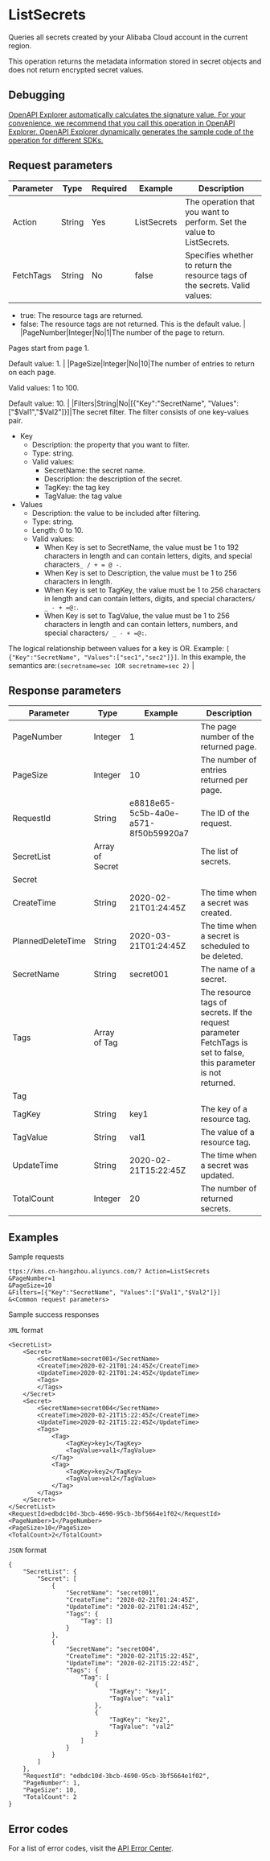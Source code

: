 # ListSecrets

Queries all secrets created by your Alibaba Cloud account in the current region.

This operation returns the metadata information stored in secret objects and does not return encrypted secret values.

## Debugging

[OpenAPI Explorer automatically calculates the signature value. For your convenience, we recommend that you call this operation in OpenAPI Explorer. OpenAPI Explorer dynamically generates the sample code of the operation for different SDKs.](https://api.aliyun.com/#product=Kms&api=ListSecrets&type=RPC&version=2016-01-20)

## Request parameters

|Parameter|Type|Required|Example|Description|
|---------|----|--------|-------|-----------|
|Action|String|Yes|ListSecrets|The operation that you want to perform. Set the value to ListSecrets. |
|FetchTags|String|No|false|Specifies whether to return the resource tags of the secrets. Valid values:

-   true: The resource tags are returned.
-   false: The resource tags are not returned. This is the default value. |
|PageNumber|Integer|No|1|The number of the page to return.

Pages start from page 1.

Default value: 1. |
|PageSize|Integer|No|10|The number of entries to return on each page.

Valid values: 1 to 100.

Default value: 10. |
|Filters|String|No|\[\{"Key":"SecretName", "Values":\["$Val1","$Val2"\]\}\]|The secret filter. The filter consists of one key-values pair.

-   Key
    -   Description: the property that you want to filter.
    -   Type: string.
    -   Valid values:
        -   SecretName: the secret name.
        -   Description: the description of the secret.
        -   TagKey: the tag key
        -   TagValue: the tag value
-   Values
    -   Description: the value to be included after filtering.
    -   Type: string.
    -   Length: 0 to 10.
    -   Valid values:
        -   When Key is set to SecretName, the value must be 1 to 192 characters in length and can contain letters, digits, and special characters`_ / + = @ -`.
        -   When Key is set to Description, the value must be 1 to 256 characters in length.
        -   When Key is set to TagKey, the value must be 1 to 256 characters in length and can contain letters, digits, and special characters`/ _ - + =@:`.
        -   When Key is set to TagValue, the value must be 1 to 256 characters in length and can contain letters, numbers, and special characters`/ _ - + =@:`.

The logical relationship between values for a key is OR. Example: `[ {"Key":"SecretName", "Values":["sec1","sec2"]}]`. In this example, the semantics are:`(secretname=sec 1OR secretname=sec 2)` |

## Response parameters

|Parameter|Type|Example|Description|
|---------|----|-------|-----------|
|PageNumber|Integer|1|The page number of the returned page. |
|PageSize|Integer|10|The number of entries returned per page. |
|RequestId|String|e8818e65-5c5b-4a0e-a571-8f50b59920a7|The ID of the request. |
|SecretList|Array of Secret| |The list of secrets. |
|Secret| | | |
|CreateTime|String|2020-02-21T01:24:45Z|The time when a secret was created. |
|PlannedDeleteTime|String|2020-03-21T01:24:45Z|The time when a secret is scheduled to be deleted. |
|SecretName|String|secret001|The name of a secret. |
|Tags|Array of Tag| |The resource tags of secrets. If the request parameter FetchTags is set to false, this parameter is not returned. |
|Tag| | | |
|TagKey|String|key1|The key of a resource tag. |
|TagValue|String|val1|The value of a resource tag. |
|UpdateTime|String|2020-02-21T15:22:45Z|The time when a secret was updated. |
|TotalCount|Integer|20|The number of returned secrets. |

## Examples

Sample requests

```
ttps://kms.cn-hangzhou.aliyuncs.com/? Action=ListSecrets
&PageNumber=1
&PageSize=10
&Filters=[{"Key":"SecretName", "Values":["$Val1","$Val2"]}]
&<Common request parameters>
```

Sample success responses

`XML` format

```
<SecretList>
    <Secret>
        <SecretName>secret001</SecretName>
        <CreateTime>2020-02-21T01:24:45Z</CreateTime>
        <UpdateTime>2020-02-21T01:24:45Z</UpdateTime>
        <Tags>
        </Tags>
    </Secret>
    <Secret>
        <SecretName>secret004</SecretName>
        <CreateTime>2020-02-21T15:22:45Z</CreateTime>
        <UpdateTime>2020-02-21T15:22:45Z</UpdateTime>
        <Tags>
            <Tag>
                <TagKey>key1</TagKey>
                <TagValue>val1</TagValue>
            </Tag>
            <Tag>
                <TagKey>key2</TagKey>
                <TagValue>val2</TagValue>
            </Tag>
        </Tags>
    </Secret>
</SecretList>
<RequestId>edbdc10d-3bcb-4690-95cb-3bf5664e1f02</RequestId>
<PageNumber>1</PageNumber>
<PageSize>10</PageSize>
<TotalCount>2</TotalCount>
```

`JSON` format

```
{
    "SecretList": {
        "Secret": [
            {
                "SecretName": "secret001",
                "CreateTime": "2020-02-21T01:24:45Z",
                "UpdateTime": "2020-02-21T01:24:45Z",
                "Tags": {
                    "Tag": []
                }
            },
            {
                "SecretName": "secret004",
                "CreateTime": "2020-02-21T15:22:45Z",
                "UpdateTime": "2020-02-21T15:22:45Z",
                "Tags": {
                    "Tag": [
                        {
                            "TagKey": "key1",
                            "TagValue": "val1"
                        },
                        {
                            "TagKey": "key2",
                            "TagValue": "val2"
                        }
                    ]
                }
            }
        ]
    },
    "RequestId": "edbdc10d-3bcb-4690-95cb-3bf5664e1f02",
    "PageNumber": 1,
    "PageSize": 10,
    "TotalCount": 2
}
```

## Error codes

For a list of error codes, visit the [API Error Center](https://error-center.alibabacloud.com/status/product/Kms).

